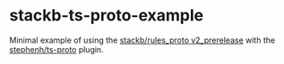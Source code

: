 # stackb-ts-proto-example

Minimal example of using the [stackb/rules_proto
v2_prerelease](https://github.com/stackb/rules_proto/tree/v2_prerelease) with
the [stephenh/ts-proto](https://github.com/stephenh/ts-proto) plugin.